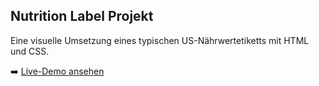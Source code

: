 ## Nutrition Label Projekt

Eine visuelle Umsetzung eines typischen US-Nährwertetiketts mit HTML und CSS.

➡️ [Live-Demo ansehen](https://dennisdja.github.io/nutrition-label/)
